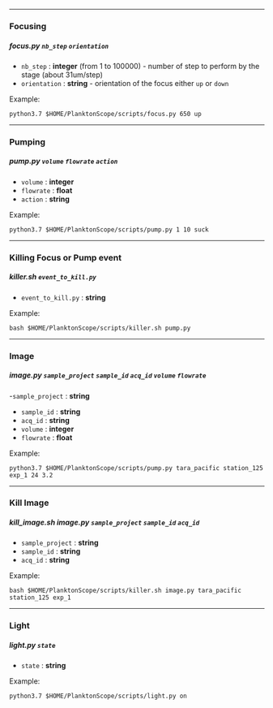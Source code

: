 _________________
### Focusing
##### focus.py `nb_step` `orientation`

- `nb_step` : **integer** (from 1 to 100000) - number of step to perform by the stage (about 31um/step)
- `orientation` : **string** - orientation of the focus either `up` or `down`

Example:

    python3.7 $HOME/PlanktonScope/scripts/focus.py 650 up

_________________
### Pumping
##### pump.py `volume` `flowrate` `action`

- `volume` : **integer** 
- `flowrate` : **float** 
- `action` : **string**

Example:

    python3.7 $HOME/PlanktonScope/scripts/pump.py 1 10 suck
    
_________________
### Killing Focus or Pump event
##### killer.sh `event_to_kill.py`

- `event_to_kill.py` : **string**


Example:

    bash $HOME/PlanktonScope/scripts/killer.sh pump.py
    
_________________
### Image
##### image.py `sample_project` `sample_id` `acq_id` `volume` `flowrate`

-`sample_project` : **string**
- `sample_id` : **string**
- `acq_id` : **string**
- `volume` : **integer**
- `flowrate` : **float**

Example:

    python3.7 $HOME/PlanktonScope/scripts/pump.py tara_pacific station_125 exp_1 24 3.2
    
_________________
### Kill Image
##### kill_image.sh image.py `sample_project` `sample_id` `acq_id`

- `sample_project` : **string**
- `sample_id` : **string**
- `acq_id` : **string**

Example:

    bash $HOME/PlanktonScope/scripts/killer.sh image.py tara_pacific station_125 exp_1
    
_________________

### Light
##### light.py `state`

- `state` : **string**

Example:

    python3.7 $HOME/PlanktonScope/scripts/light.py on
